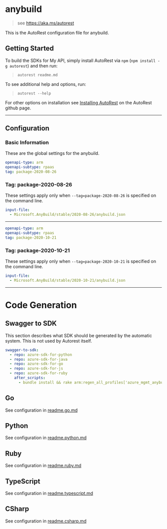 # anybuild

> see https://aka.ms/autorest

This is the AutoRest configuration file for anybuild.

## Getting Started

To build the SDKs for My API, simply install AutoRest via `npm` (`npm install -g autorest`) and then run:

> `autorest readme.md`

To see additional help and options, run:

> `autorest --help`

For other options on installation see [Installing AutoRest](https://aka.ms/autorest/install) on the AutoRest github page.

---

## Configuration

### Basic Information

These are the global settings for the anybuild.

```yaml
openapi-type: arm
openapi-subtype: rpaas
tag: package-2020-08-26
```

### Tag: package-2020-08-26

These settings apply only when `--tag=package-2020-08-26` is specified on the command line.

```yaml $(tag) == 'package-2020-08-26'
input-file:
  - Microsoft.AnyBuild/stable/2020-08-26/anybuild.json
```

---

```yaml
openapi-type: arm
openapi-subtype: rpaas
tag: package-2020-10-21
```

### Tag: package-2020-10-21

These settings apply only when `--tag=package-2020-10-21` is specified on the command line.

```yaml $(tag) == 'package-2020-10-21'
input-file:
  - Microsoft.AnyBuild/stable/2020-10-21/anybuild.json
```

---

# Code Generation

## Swagger to SDK

This section describes what SDK should be generated by the automatic system.
This is not used by Autorest itself.

```yaml $(swagger-to-sdk)
swagger-to-sdk:
  - repo: azure-sdk-for-python
  - repo: azure-sdk-for-java
  - repo: azure-sdk-for-go
  - repo: azure-sdk-for-js
  - repo: azure-sdk-for-ruby
    after_scripts:
      - bundle install && rake arm:regen_all_profiles['azure_mgmt_anybuild']
```

## Go

See configuration in [readme.go.md](./readme.go.md)

## Python

See configuration in [readme.python.md](./readme.python.md)

## Ruby

See configuration in [readme.ruby.md](./readme.ruby.md)

## TypeScript

See configuration in [readme.typescript.md](./readme.typescript.md)

## CSharp

See configuration in [readme.csharp.md](./readme.csharp.md)
